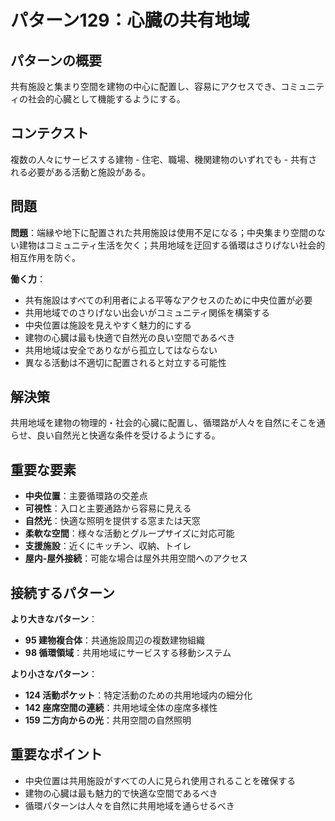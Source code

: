 # パターン129：心臓の共有地域

## パターンの概要
共有施設と集まり空間を建物の中心に配置し、容易にアクセスでき、コミュニティの社会的心臓として機能するようにする。

## コンテクスト
複数の人々にサービスする建物 - 住宅、職場、機関建物のいずれでも - 共有される必要がある活動と施設がある。

## 問題
**問題**：端縁や地下に配置された共用施設は使用不足になる；中央集まり空間のない建物はコミュニティ生活を欠く；共用地域を迂回する循環はさりげない社会的相互作用を防ぐ。

**働く力**：
- 共有施設はすべての利用者による平等なアクセスのために中央位置が必要
- 共用地域でのさりげない出会いがコミュニティ関係を構築する
- 中央位置は施設を見えやすく魅力的にする
- 建物の心臓は最も快適で自然光の良い空間であるべき
- 共用地域は安全でありながら孤立してはならない
- 異なる活動は不適切に配置されると対立する可能性

## 解決策
共用地域を建物の物理的・社会的心臓に配置し、循環路が人々を自然にそこを通らせ、良い自然光と快適な条件を受けるようにする。

## 重要な要素
- **中央位置**：主要循環路の交差点
- **可視性**：入口と主要通路から容易に見える
- **自然光**：快適な照明を提供する窓または天窓
- **柔軟な空間**：様々な活動とグループサイズに対応可能
- **支援施設**：近くにキッチン、収納、トイレ
- **屋内-屋外接続**：可能な場合は屋外共用空間へのアクセス

## 接続するパターン
**より大きなパターン**：
- **95 建物複合体**：共通施設周辺の複数建物組織
- **98 循環領域**：共用地域にサービスする移動システム

**より小さなパターン**：
- **124 活動ポケット**：特定活動のための共用地域内の細分化
- **142 座席空間の連続**：共用地域全体の座席多様性
- **159 二方向からの光**：共用空間の自然照明

## 重要なポイント
- 中央位置は共用施設がすべての人に見られ使用されることを確保する
- 建物の心臓は最も魅力的で快適な空間であるべき
- 循環パターンは人々を自然に共用地域を通らせるべき